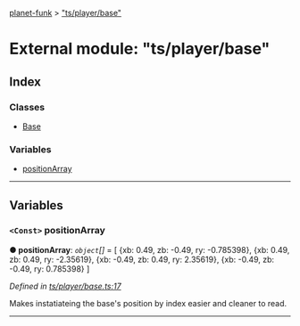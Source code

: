 [planet-funk](../README.md) > ["ts/player/base"](../modules/_ts_player_base_.md)

# External module: "ts/player/base"

## Index

### Classes

* [Base](../classes/_ts_player_base_.base.md)

### Variables

* [positionArray](_ts_player_base_.md#positionarray)

---

## Variables

<a id="positionarray"></a>

### `<Const>` positionArray

**● positionArray**: *`object`[]* =  [
    {xb: 0.49, zb: -0.49, ry: -0.785398},
    {xb: 0.49, zb: 0.49, ry: -2.35619},
    {xb: -0.49, zb: 0.49, ry: 2.35619},
    {xb: -0.49, zb: -0.49, ry: 0.785398}
]

*Defined in [ts/player/base.ts:17](https://github.com/WilliamRADFunk/planet-funk/blob/84f9ac1/src/ts/player/base.ts#L17)*

Makes instatiateing the base's position by index easier and cleaner to read.

___

